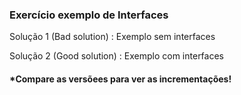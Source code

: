 ### Exercício exemplo de Interfaces

Solução 1 (Bad solution) : Exemplo sem interfaces

Solução 2 (Good solution) : Exemplo com interfaces 

#### *Compare as versõees para ver as incrementações!
